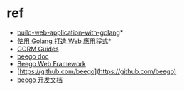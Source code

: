 # ref

- [build-web-application-with-golang](https://github.com/astaxie/build-web-application-with-golang/tree/master)\*
- [使用 Golang 打造 Web 應用程式](https://willh.gitbook.io/build-web-application-with-golang-zhtw/)\*
- [GORM Guides](https://gorm.io/docs/)
- [beego doc](https://git-books.github.io/books/beego/)
- [Beego Web Framework](https://beego.wiki/docs/)
- [https://github.com/beego](https://github.com/beego)
- [beego 开发文档](https://www.kancloud.cn/hello123/beego/126086)

